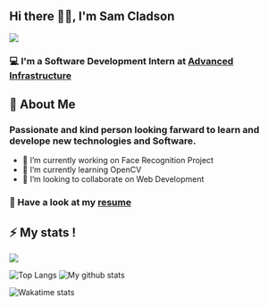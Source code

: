 ## Hi there 👋🏻, I'm Sam Cladson

<img src='https://pa1.narvii.com/6912/d50194346960feae7915c3818978c40673af1e74r4-800-600_00.gif'>

### :computer: I'm a Software Development Intern at [Advanced Infrastructure](https://www.advanced-infrastructure.co.uk/)


## :boy: About Me
### Passionate and kind person looking farward to learn and develope new technologies and Software.  

      
 - 🔭 I’m currently working on Face Recognition Project
 - 🌱 I’m currently learning OpenCV
 - 👯 I’m looking to collaborate on Web Development

### :page_with_curl: Have a look at my [resume](https://drive.google.com/file/d/1uvt7T_35XJv7WQaaYvuIxmSqJu6U8cnw/view?usp=sharing) 

## :zap: My stats !

![](https://komarev.com/ghpvc/?username=samcladson)

![Top Langs](https://github-readme-stats.vercel.app/api/top-langs/?username=samcladson&layout=compact&theme=react&custom_title=Tech-Stacks&count=8)
![My github stats](https://github-readme-stats.vercel.app/api?username=samcladson&show_icons=true&theme=react&hide=stars&custom_title=GitHub-Stats)

![Wakatime stats](https://github-readme-stats.vercel.app/api/wakatime?username=samcladson&layout=compact&theme=react)
